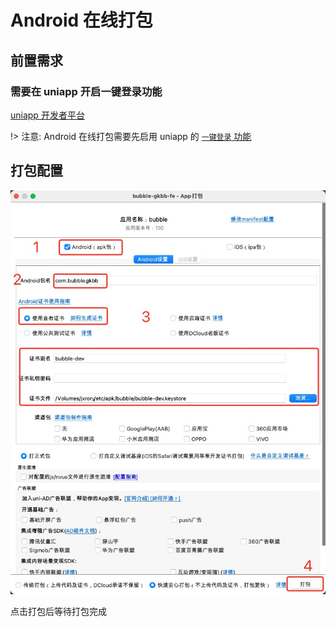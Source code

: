 # Android 在线打包

## 前置需求

### 需要在 uniapp 开启一键登录功能

[uniapp 开发者平台](https://dev.dcloud.net.cn/)

!> 注意: Android 在线打包需要先启用 uniapp 的 [`一键登录` 功能](/Frontend/uniapp/一键登录功能.md)

## 打包配置

![uniapp Android 打包配置步骤](./_images/uniapp-android-online-package.jpg)

点击打包后等待打包完成
